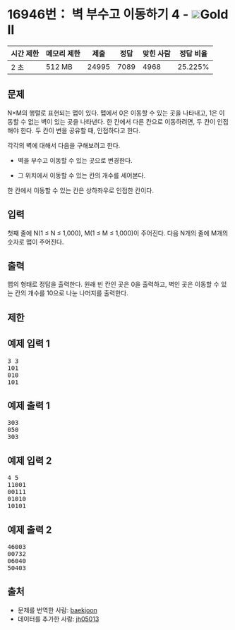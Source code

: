 # 16946번： 벽 부수고 이동하기 4 - <img src="https://static.solved.ac/tier_small/14.svg" style="height:20px" />Gold II


| 시간 제한 | 메모리 제한 | 제출 | 정답 | 맞힌 사람 | 정답 비율 |
| --- | --- | --- | --- | --- | --- |
| 2 초 | 512 MB | 24995 | 7089 | 4968 | 25.225% |


## 문제


N×M의 행렬로 표현되는 맵이 있다. 맵에서 0은 이동할 수 있는 곳을 나타내고, 1은 이동할 수 없는 벽이 있는 곳을 나타낸다. 한 칸에서 다른 칸으로 이동하려면, 두 칸이 인접해야 한다. 두 칸이 변을 공유할 때, 인접하다고 한다.

각각의 벽에 대해서 다음을 구해보려고 한다.

- 벽을 부수고 이동할 수 있는 곳으로 변경한다.

- 그 위치에서 이동할 수 있는 칸의 개수를 세어본다.


한 칸에서 이동할 수 있는 칸은 상하좌우로 인접한 칸이다.




## 입력


첫째 줄에 N(1 ≤ N ≤ 1,000), M(1 ≤ M ≤ 1,000)이 주어진다. 다음 N개의 줄에 M개의 숫자로 맵이 주어진다.




## 출력


맵의 형태로 정답을 출력한다. 원래 빈 칸인 곳은 0을 출력하고, 벽인 곳은 이동할 수 있는 칸의 개수를 10으로 나눈 나머지를 출력한다.




## 제한




## 예제 입력 1


<pre>3 3
101
010
101
</pre>


## 예제 출력 1


<pre>303
050
303
</pre>




## 예제 입력 2


<pre>4 5
11001
00111
01010
10101
</pre>


## 예제 출력 2


<pre>46003
00732
06040
50403
</pre>






## 출처


- 문제를 번역한 사람: [baekjoon](/user/baekjoon)
- 데이터를 추가한 사람: [jh05013](/user/jh05013)




